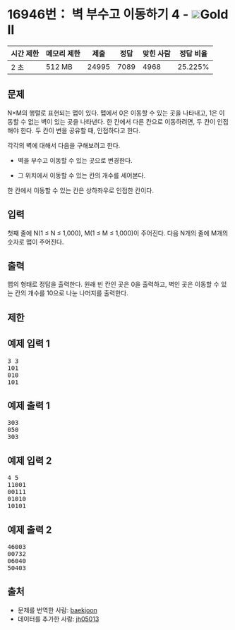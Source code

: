 # 16946번： 벽 부수고 이동하기 4 - <img src="https://static.solved.ac/tier_small/14.svg" style="height:20px" />Gold II


| 시간 제한 | 메모리 제한 | 제출 | 정답 | 맞힌 사람 | 정답 비율 |
| --- | --- | --- | --- | --- | --- |
| 2 초 | 512 MB | 24995 | 7089 | 4968 | 25.225% |


## 문제


N×M의 행렬로 표현되는 맵이 있다. 맵에서 0은 이동할 수 있는 곳을 나타내고, 1은 이동할 수 없는 벽이 있는 곳을 나타낸다. 한 칸에서 다른 칸으로 이동하려면, 두 칸이 인접해야 한다. 두 칸이 변을 공유할 때, 인접하다고 한다.

각각의 벽에 대해서 다음을 구해보려고 한다.

- 벽을 부수고 이동할 수 있는 곳으로 변경한다.

- 그 위치에서 이동할 수 있는 칸의 개수를 세어본다.


한 칸에서 이동할 수 있는 칸은 상하좌우로 인접한 칸이다.




## 입력


첫째 줄에 N(1 ≤ N ≤ 1,000), M(1 ≤ M ≤ 1,000)이 주어진다. 다음 N개의 줄에 M개의 숫자로 맵이 주어진다.




## 출력


맵의 형태로 정답을 출력한다. 원래 빈 칸인 곳은 0을 출력하고, 벽인 곳은 이동할 수 있는 칸의 개수를 10으로 나눈 나머지를 출력한다.




## 제한




## 예제 입력 1


<pre>3 3
101
010
101
</pre>


## 예제 출력 1


<pre>303
050
303
</pre>




## 예제 입력 2


<pre>4 5
11001
00111
01010
10101
</pre>


## 예제 출력 2


<pre>46003
00732
06040
50403
</pre>






## 출처


- 문제를 번역한 사람: [baekjoon](/user/baekjoon)
- 데이터를 추가한 사람: [jh05013](/user/jh05013)




